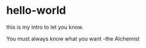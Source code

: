 # hello-world
this is my intro to let you know.  


You must always know what you want
    -the Alchemist
